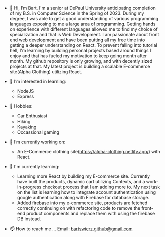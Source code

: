 - 👋 Hi, I’m Bart, I'm a senior at DePaul University anticipating completion of my B.S. in Computer Science in the Spring of 2023. During my degree, I was able to get a good understanding of various programming languages exposing to me a large area of programming. Getting hands on experience with different languages allowed me to find my choice of specialization and that is Web Development. I am passionate about front end web development and have been putting all my free time into getting a deeper understanding on React. To prevent falling into tutorial hell, I'm learning by building personal projects based around things I enjoy and that has fueled my motivation to keep going month after month. My github repository is only growing, and with decently sized projects at that. My latest project is building a scalable E-commerce site(Alpha Clothing) utilizing React. 

- 👀 I’m interested in learning: 
   - NodeJS
   - Express

- 🌱 Hobbies: 
   - Car Enthusiast 
   - Hiking
   - Kayaking
   - Occassional gaming

- 🌱 I’m currently working on:
   - An E-Commerce clothing site(https://alpha-clothing.netlify.app/) with React. 
 
- 💞️ I'm currently learning: 
  - Learning more React by building my E-commerce site. Currently have built the products, dynamic cart utilizing Contexts, and a work-in-progress checkout process that I am adding more to. My next task on the list is learning how to integrate account authentication using google authentication along with Firebase for database storage.
  - Added firebase into my e-commerce site, products are fetched correctly continuing on with refactoring code to remove the front-end product components and replace them with using the firebase DB instead.
  
- 📫 How to reach me ...
Email: bartswierz.github@gmail.com

<!---
bartswierz/bartswierz is a ✨ special ✨ repository because its `README.md` (this file) appears on your GitHub profile.
You can click the Preview link to take a look at your changes.
--->
